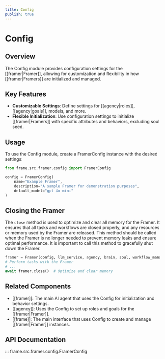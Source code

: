 ```yaml
---
title: Config
publish: true
---
```


# Config

## Overview

The Config module provides configuration settings for the [[framer|Framer]], allowing for customization and flexibility in how [[framer|Framers]] are initialized and managed.

## Key Features

- **Customizable Settings**: Define settings for [[agency|roles]], [[agency|goals]], models, and more.
- **Flexible Initialization**: Use configuration settings to initialize [[framer|Framers]] with specific attributes and behaviors, excluding soul seed.

## Usage

To use the Config module, create a FramerConfig instance with the desired settings:

```python
from frame.src.framer.config import FramerConfig

config = FramerConfig(
    name="Example Framer",
    description="A sample Framer for demonstration purposes",
    default_model="gpt-4o-mini"
)
```

## Closing the Framer

The `close` method is used to optimize and clear all memory for the Framer. It ensures that all tasks and workflows are closed properly, and any resources or memory used by the Framer are released. This method should be called when the Framer is no longer needed to prevent memory leaks and ensure optimal performance. It is important to call this method to gracefully shut down the Framer.

```python
framer = Framer(config, llm_service, agency, brain, soul, workflow_manager)
# Perform tasks with the Framer
# ...
await framer.close()  # Optimize and clear memory
```

## Related Components

- [[framer]]: The main AI agent that uses the Config for initialization and behavior settings.
- [[agency]]: Uses the Config to set up roles and goals for the [[framer|Framer]].
- [[frame]]: The main interface that uses Config to create and manage [[framer|Framer]] instances.

## API Documentation

::: frame.src.framer.config.FramerConfig
